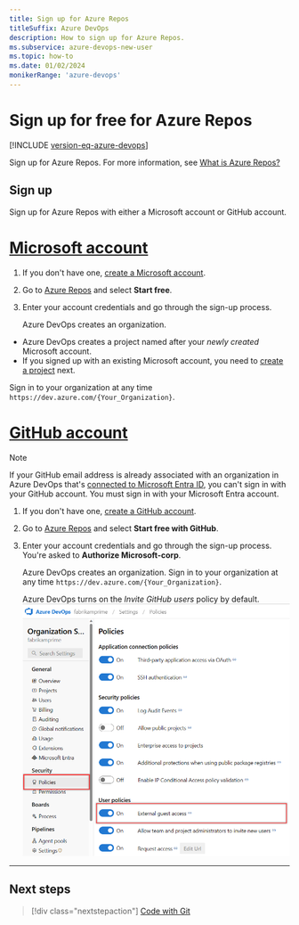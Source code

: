 ```yaml
---
title: Sign up for Azure Repos
titleSuffix: Azure DevOps   
description: How to sign up for Azure Repos. 
ms.subservice: azure-devops-new-user
ms.topic: how-to
ms.date: 01/02/2024
monikerRange: 'azure-devops'
---
```


# Sign up for free for Azure Repos

[!INCLUDE [version-eq-azure-devops](../../includes/version-eq-azure-devops.md)]

Sign up for Azure Repos. For more information, see [What is Azure Repos?](what-is-repos.md)

## Sign up

Sign up for Azure Repos with either a Microsoft account or GitHub account.

# [Microsoft account](#tab/microsoft-account)

1. If you don't have one, [create a Microsoft account](https://azure.microsoft.com/services/devops/).
2. Go to [Azure Repos](https://azure.microsoft.com/products/devops/repos/) and select **Start free**.
3. Enter your account credentials and go through the sign-up process.

   Azure DevOps creates an organization.
-  Azure DevOps creates a project named after your *newly created* Microsoft account.
-  If you signed up with an existing Microsoft account, you need to [create a project](../organizations/projects/create-project.md) next.

Sign in to your organization at any time `https://dev.azure.com/{Your_Organization}`.

# [GitHub account](#tab/github-account)

> [!NOTE]
> If your GitHub email address is already associated with an organization in Azure DevOps that's [connected to Microsoft Entra ID](../organizations/accounts/connect-organization-to-azure-ad.md), you can't sign in with your GitHub account. You must sign in with your Microsoft Entra account.

1. If you don't have one, [create a GitHub account](https://github.com/join).
2. Go to [Azure Repos](https://azure.microsoft.com/products/devops/repos/) and select **Start free with GitHub**.
3. Enter your account credentials and go through the sign-up process. You're asked to **Authorize Microsoft-corp**.

   Azure DevOps creates an organization. Sign in to your organization at any time `https://dev.azure.com/{Your_Organization}`.
   
   Azure DevOps turns on the *Invite GitHub users* policy by default. 
   ![Screenshot of the Invite GitHub users policy.](../../media/invite-github-users-policy.png)
---

## Next steps

> [!div class="nextstepaction"]
> [Code with Git](../../user-guide/code-with-git.md?view=azure-devops&preserve-view=true)
